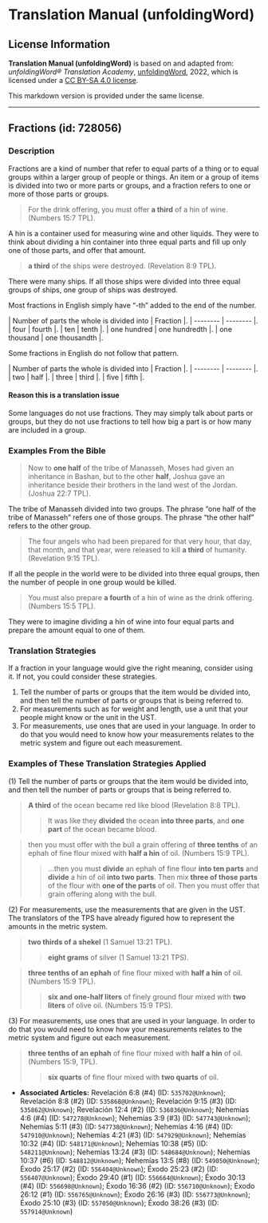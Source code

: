 # Translation Manual (unfoldingWord)

## License Information

**Translation Manual (unfoldingWord)** is based on and adapted from: _unfoldingWord® Translation Academy_, [unfoldingWord](https://unfoldingword.org/utw), 2022, which is licensed under a [CC BY-SA 4.0 license](https://creativecommons.org/licenses/by-sa/4.0/legalcode.en).

This markdown version is provided under the same license.



--------------------------------

## Fractions (id: 728056)

### Description

Fractions are a kind of number that refer to equal parts of a thing or to equal groups within a larger group of people or things. An item or a group of items is divided into two or more parts or groups, and a fraction refers to one or more of those parts or groups.

> For the drink offering, you must offer **a third** of a hin of wine. (Numbers 15:7 TPL).

A hin is a container used for measuring wine and other liquids. They were to think about dividing a hin container into three equal parts and fill up only one of those parts, and offer that amount.

> **a third** of the ships were destroyed. (Revelation 8:9 TPL).

There were many ships. If all those ships were divided into three equal groups of ships, one group of ships was destroyed.

Most fractions in English simply have “\-th” added to the end of the number.

\| Number of parts the whole is divided into \| Fraction \|. \| \-\-\-\-\-\-\-\- \| \-\-\-\-\-\-\-\- \|. \| four \| fourth \|. \| ten \| tenth \|. \| one hundred \| one hundredth \|. \| one thousand \| one thousandth \|.

Some fractions in English do not follow that pattern.

\| Number of parts the whole is divided into \| Fraction \|. \| \-\-\-\-\-\-\-\- \| \-\-\-\-\-\-\-\- \|. \| two \| half \|. \| three \| third \|. \| five \| fifth \|.

#### Reason this is a translation issue

Some languages do not use fractions. They may simply talk about parts or groups, but they do not use fractions to tell how big a part is or how many are included in a group.

### Examples From the Bible

> Now to **one half** of the tribe of Manasseh, Moses had given an inheritance in Bashan, but to the other **half**, Joshua gave an inheritance beside their brothers in the land west of the Jordan. (Joshua 22:7 TPL).

The tribe of Manasseh divided into two groups. The phrase “one half of the tribe of Manasseh” refers one of those groups. The phrase “the other half” refers to the other group.

> The four angels who had been prepared for that very hour, that day, that month, and that year, were released to kill **a third** of humanity. (Revelation 9:15 TPL).

If all the people in the world were to be divided into three equal groups, then the number of people in one group would be killed.

> You must also prepare **a fourth** of a hin of wine as the drink offering. (Numbers 15:5 TPL).

They were to imagine dividing a hin of wine into four equal parts and prepare the amount equal to one of them.

### Translation Strategies

If a fraction in your language would give the right meaning, consider using it. If not, you could consider these strategies.

1. Tell the number of parts or groups that the item would be divided into, and then tell the number of parts or groups that is being referred to.
2. For measurements such as for weight and length, use a unit that your people might know or the unit in the UST.
3. For measurements, use ones that are used in your language. In order to do that you would need to know how your measurements relates to the metric system and figure out each measurement.

### Examples of These Translation Strategies Applied

(1\) Tell the number of parts or groups that the item would be divided into, and then tell the number of parts or groups that is being referred to.

> **A third** of the ocean became red like blood (Revelation 8:8 TPL).
> 
> 
> > It was like they **divided** the ocean **into three parts**, and **one part** of the ocean became blood.

> then you must offer with the bull a grain offering of **three tenths** of an ephah of fine flour mixed with **half a hin** of oil. (Numbers 15:9 TPL).
> 
> 
> > …then you must **divide** an ephah of fine flour **into ten parts** and **divide** a hin of oil **into two parts**. Then mix **three of those parts** of the flour with **one of the parts** of oil. Then you must offer that grain offering along with the bull.

(2\) For measurements, use the measurements that are given in the UST. The translators of the TPS have already figured how to represent the amounts in the metric system.

> **two thirds of a shekel** (1 Samuel 13:21 TPL).
> 
> 
> > **eight grams** of silver (1 Samuel 13:21 TPS).

> **three tenths of an ephah** of fine flour mixed with **half a hin** of oil. (Numbers 15:9 TPL).
> 
> 
> > **six and one\-half liters** of finely ground flour mixed with **two liters** of olive oil. (Numbers 15:9 TPS).

(3\) For measurements, use ones that are used in your language. In order to do that you would need to know how your measurements relates to the metric system and figure out each measurement.

> **three tenths of an ephah** of fine flour mixed with **half a hin** of oil. (Numbers 15:9, TPL).
> 
> 
> > **six quarts** of fine flour mixed with **two quarts** of oil.

* **Associated Articles:** Revelación 6:8 (#4) (ID: `535702@Unknown`); Revelación 8:8 (#2) (ID: `535868@Unknown`); Revelación 9:15 (#3) (ID: `535862@Unknown`); Revelación 12:4 (#2) (ID: `536036@Unknown`); Nehemías 4:6 (#4) (ID: `547278@Unknown`); Nehemías 3:9 (#3) (ID: `547743@Unknown`); Nehemías 5:11 (#3) (ID: `547738@Unknown`); Nehemías 4:16 (#4) (ID: `547910@Unknown`); Nehemías 4:21 (#3) (ID: `547929@Unknown`); Nehemías 10:32 (#4) (ID: `548171@Unknown`); Nehemías 10:38 (#5) (ID: `548211@Unknown`); Nehemías 13:24 (#3) (ID: `548684@Unknown`); Nehemías 10:37 (#6) (ID: `548812@Unknown`); Nehemías 13:5 (#8) (ID: `549050@Unknown`); Éxodo 25:17 (#2) (ID: `556404@Unknown`); Éxodo 25:23 (#2) (ID: `556407@Unknown`); Éxodo 29:40 (#1) (ID: `556664@Unknown`); Éxodo 30:13 (#4) (ID: `556698@Unknown`); Éxodo 16:36 (#2) (ID: `556710@Unknown`); Éxodo 26:12 (#1) (ID: `556765@Unknown`); Éxodo 26:16 (#3) (ID: `556773@Unknown`); Éxodo 25:10 (#3) (ID: `557050@Unknown`); Éxodo 38:26 (#3) (ID: `557914@Unknown`)

